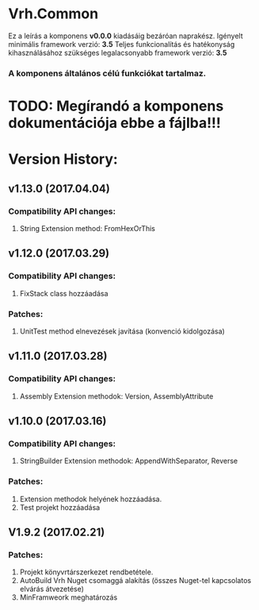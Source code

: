 ﻿# Vrh.Common
Ez a leírás a komponens **v0.0.0** kiadásáig bezáróan naprakész.
Igényelt minimális framework verzió: **3.5**
Teljes funkcionalítás és hatékonyság kihasználásához szükséges legalacsonyabb framework verzió: **3.5**
### A komponens általános célú funkciókat tartalmaz.

# TODO: Megírandó a komponens dokumentációja ebbe a fájlba!!!

# Version History:
## v1.13.0 (2017.04.04)
### Compatibility API changes:      
1. String Extension method: FromHexOrThis      
## v1.12.0 (2017.03.29)     
### Compatibility API changes:      
1. FixStack class hozzáadása
### Patches:
1. UnitTest method elnevezések javítása (konvenció kidolgozása)
## v1.11.0 (2017.03.28)     
### Compatibility API changes:      
1. Assembly Extension methodok: Version, AssemblyAttribute
## v1.10.0 (2017.03.16)     
### Compatibility API changes:      
1. StringBuilder Extension methodok: AppendWithSeparator, Reverse      
### Patches:
1. Extension methodok helyének hozzáadása.
2. Test projekt hozzáadása 
## V1.9.2 (2017.02.21)
### Patches:
1. Projekt könyvrtárszerkezet rendbetétele.
2. AutoBuild Vrh Nuget csomaggá alakítás (összes Nuget-tel kapcsolatos elvárás átvezetése)
3. MinFramweork meghatározás 



 